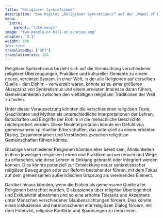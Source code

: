```yaml
---
title: "Religiöser Synkretismus"
description: "Das Kapitel „Religiöser Synkretismus“ auf der „Wheel of Heaven“-Website erforscht die Vermischung und Integration verschiedener religiöser Überzeugungen und Praktiken, insbesondere im Kontext der Hypothese der Website über den außerirdischen Einfluss auf die menschliche Zivilisation. Dieses Kapitel könnte untersuchen, wie verschiedene religiöse Traditionen und Geschichten im Licht der Theorie miteinander verbunden oder neu interpretiert werden könnten, dass eine fortgeschrittene außerirdische Zivilisation, die Elohim, eine Rolle in der menschlichen Entwicklung spielte. Es zielt darauf ab, eine zusammenhängende Sichtweise zu bieten, die Lücken zwischen verschiedenen religiösen Erzählungen überbrückt und bietet eine einzigartige Perspektive auf die Synthese dieser spirituellen Überzeugungen mit der außerirdischen Hypothese der Website."
menu:
  intro:
    parent: "take-aways"
image: "two-people-on-hill-at-sunrise.png"
chapter: "3.3"
weight: 330
toc: true
translatedby: ["GPT"]
translationrate: 100
---
```


Religiöser Synkretismus bezieht sich auf die Vermischung verschiedener religiöser Überzeugungen, Praktiken und kultureller Elemente zu einem neuen, vereinten System. In einer Welt, in der alle Religionen auf derselben Quelle - den Elohim - verwurzelt waren, könnte es zu einer größeren Akzeptanz von Synkretismus und einem erneuten Interesse daran führen, Gemeinsamkeiten zwischen den vielfältigen religiösen Traditionen der Welt zu finden.

Unter dieser Voraussetzung könnten die verschiedenen religiösen Texte, Geschichten und Mythen als unterschiedliche Interpretationen der Lehren, Botschaften und Eingriffe der Elohim in die menschliche Geschichte reinterpretiert werden. Diese Neuinterpretation könnte ein Gefühl von gemeinsamem spirituellen Erbe schaffen, das potenziell zu einem erhöhten Dialog, Zusammenarbeit und Verständnis zwischen religiösen Gemeinschaften führen könnte.

Gläubige verschiedener Religionen könnten eher bereit sein, Ähnlichkeiten in ihren jeweiligen religiösen Lehren und Praktiken anzuerkennen und Wege zu erforschen, wie diese Lehren in Einklang gebracht oder integriert werden können. Dies könnte potenziell zur Entwicklung neuer synkretistischer religiöser Bewegungen oder zur Reform bestehender führen, mit dem Fokus auf dem gemeinsamen außerirdischen Ursprung als vereinendes Element.

Darüber hinaus könnten, wenn die Elohim als gemeinsame Quelle aller Religionen betrachtet würden, Diskussionen über religiöse Überlegenheit und Exklusivität abnehmen und so eine erhöhte Toleranz und Akzeptanz unter Menschen verschiedener Glaubensrichtungen fördern. Dies könnte einen inklusiveren und harmonischeren interreligiösen Dialog fördern, mit dem Potenzial, religiöse Konflikte und Spannungen zu reduzieren.
